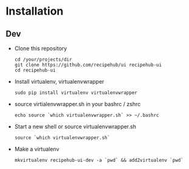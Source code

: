 # Installation
## Dev

* Clone this repository

    ```
    cd /your/projects/dir
    git clone https://github.com/recipehub/ui recipehub-ui
    cd recipehub-ui
    ```

* Install virtualenv, virtualenvwrapper

    ```
    sudo pip install virtualenv virtualenvwrapper
    ```

* source virtialenvwrapper.sh in your bashrc / zshrc

    ```
    echo source `which virtualenvwrapper.sh` >> ~/.bashrc
    ```

* Start a new shell or source virtualenvwrapper.sh

    ```
    source `which virtualenvwrapper.sh`
    ```

* Make a virtualenv

    ```
    mkvirtualenv recipehub-ui-dev -a `pwd` && add2virtualenv `pwd`
    ```
